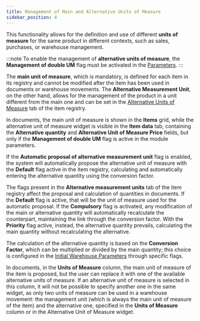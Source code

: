 ```yaml
---
title: Management of Main and Alternative Units of Measure 
sidebar_position: 4
---
```


This functionality allows for the definition and use of different **units of measure** for the same product in different contexts, such as sales, purchases, or warehouse management.

:::note
To enable the management of **alternative units of measure**, the **Management of double UM** flag must be activated in the [Parameters](/docs/configurations/parameters/sales/dn-parameters).
:::

The **main unit of measure**, which is mandatory, is defined for each item in its registry and cannot be modified after the item has been used in documents or warehouse movements. The **Alternative Measurement Unit**, on the other hand, allows for the management of the product in a unit different from the main one and can be set in the [Alternative Units of Measure](https://docs/erp-home/registers/items/create-new-items/item-registry/alternative-um) tab of the item registry.

In documents, the main unit of measure is shown in the **Items** grid, while the alternative unit of measure widget is visible in the **Item data** tab, containing the **Alternative quantity** and **Alternative Unit of Measure Price** fields, but only if the **Management of double UM** flag is active in the module parameters.

If the **Automatic proposal of alternative measurement unit** flag is enabled, the system will automatically propose the alternative unit of measure with the **Default** flag active in the item registry, calculating and automatically entering the alternative quantity using the conversion factor.

The flags present in the **Alternative measurement units** tab of the item registry affect the proposal and calculation of quantities in documents. If the **Default** flag is active, that will be the unit of measure used for the automatic proposal. If the **Compulsory** flag is activated, any modification of the main or alternative quantity will automatically recalculate the counterpart, maintaining the link through the conversion factor. With the **Priority** flag active, instead, the alternative quantity prevails, calculating the main quantity without recalculating the alternative.

The calculation of the alternative quantity is based on the **Conversion Factor**, which can be multiplied or divided by the main quantity; this choice is configured in the [Initial Warehouse Parameters](/docs/configurations/parameters/logistics/warehouse-initial-parameters/warehouse-parameters) through specific flags.

In documents, in the **Units of Measure** column, the main unit of measure of the item is proposed, but the user can replace it with one of the available alternative units of measure. If an alternative unit of measure is selected in this column, it will not be possible to specify another one in the same widget, as only two units of measure can be used in a warehouse movement: the management unit (which is always the main unit of measure of the item) and the alternative one, specified in the **Units of Measure** column or in the Alternative Unit of Measure widget.